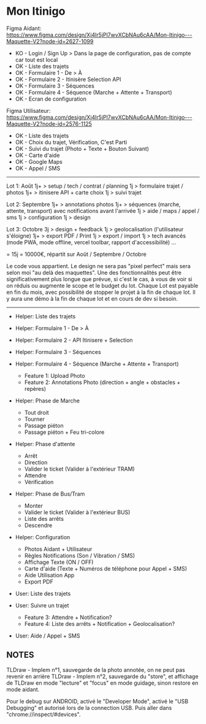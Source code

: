 # Mon Itinigo

Figma Aidant: https://www.figma.com/design/Xj4Ir5jPl7wvXCbNAu6cAA/Mon-Itinigo---Maquette-V2?node-id=2627-1099

- KO - Login / Sign Up > Dans la page de configuration, pas de compte car tout est local
- OK - Liste des trajets
- OK - Formulaire 1 - De > À
- OK - Formulaire 2 - Itinisère Selection API
- OK - Formulaire 3 - Séquences
- OK - Formulaire 4 - Séquence (Marche + Attente + Transport)
- OK - Ecran de configuration

Figma Utilisateur: https://www.figma.com/design/Xj4Ir5jPl7wvXCbNAu6cAA/Mon-Itinigo---Maquette-V2?node-id=2576-1125

- OK - Liste des trajets
- OK - Choix du trajet, Vérification, C'est Parti
- OK - Suivi du trajet (Photo + Texte + Bouton Suivant)
- OK - Carte d'aide
- OK - Google Maps
- OK - Appel / SMS

---

Lot 1: Août
1j+ > setup / tech / contrat / planning
1j > formulaire trajet / photos
1j+ > itinisere API + carte choix
1j > suivi trajet

Lot 2: Septembre
1j+ > annotations photos
1j+ > séquences (marche, attente, transport) avec notifications avant l'arrivée
1j > aide / maps / appel / sms
1j > configuration
1j > design

Lot 3: Octobre
3j > design + feedback
1j > geolocalisation (l'utilisateur s'éloigne)
1j+ > export PDF / Print
1j > export / import
1j > tech avancés (mode PWA, mode offline, vercel toolbar, rapport d'accessibilité)
...

= 15j
= 10000€, répartit sur Août / Septembre / Octobre

Le code vous appartient.
Le design ne sera pas "pixel perfect" mais sera selon moi "au delà des maquettes".
Une des fonctionnalités peut être significativement plus longue que prévue, si c'est le cas, à vous de voir si on réduis ou augmente le scope et le budget du lot.
Chaque Lot est payable en fin du mois, avec possibilité de stopper le projet à la fin de chaque lot.
Il y aura une démo à la fin de chaque lot et en cours de dev si besoin.

---

- Helper: Liste des trajets
- Helper: Formulaire 1 - De > À
- Helper: Formulaire 2 - API Itinisere + Selection
- Helper: Formulaire 3 - Séquences
- Helper: Formulaire 4 - Séquence (Marche + Attente + Transport)
  - Feature 1: Upload Photo
  - Feature 2: Annotations Photo (direction + angle + obstacles + repères)
- Helper: Phase de Marche
  - Tout droit
  - Tourner
  - Passage piéton
  - Passage piéton + Feu tri-colore
- Helper: Phase d'attente
  - Arrêt
  - Direction
  - Valider le ticket (Valider à l'extérieur TRAM)
  - Attendre
  - Vérification
- Helper: Phase de Bus/Tram
  - Monter
  - Valider le ticket (Valider à l'extérieur BUS)
  - Liste des arrêts
  - Descendre
- Helper: Configuration

  - Photos Aidant + Utilisateur
  - Règles Notifications (Son / Vibration / SMS)
  - Affichage Texte (ON / OFF)
  - Carte d'aide (Texte + Numéros de téléphone pour Appel + SMS)
  - Aide Utilisation App
  - Export PDF

- User: Liste des trajets
- User: Suivre un trajet
  - Feature 3: Attendre + Notification?
  - Feature 4: Liste des arrêts + Notification + Geolocalisation?
- User: Aide / Appel + SMS

## NOTES

TLDraw - Implem n°1, sauvegarde de la photo annotée, on ne peut pas revenir en arrière
TLDraw - Implem n°2, sauvegarde du "store", et affichage de TLDraw en mode "lecture" et "focus" en mode guidage, sinon restore en mode aidant.

Pour le debug sur ANDROID, activé le "Developer Mode", activé le "USB Debugging" et autorisé lors de la connection USB. Puis aller dans "chrome://inspect/#devices".
